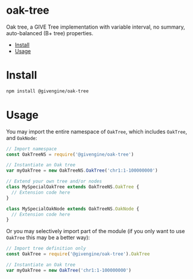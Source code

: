 # oak-tree <!-- omit in toc -->
Oak tree, a GIVE Tree implementation with variable interval, no summary, auto-balanced (B+ tree) properties.

- [Install](#install)
- [Usage](#usage)

# Install
```bash
npm install @givengine/oak-tree
```

# Usage
You may import the entire namespace of `OakTree`, which includes `OakTree`, and `OakNode`:
```javascript
// Import namespace
const OakTreeNS = require('@givengine/oak-tree')

// Instantiate an Oak tree
var myOakTree = new OakTreeNS.OakTree('chr1:1-100000000')

// Extend your own tree and/or nodes
class MySpecialOakTree extends OakTreeNS.OakTree {
  // Extension code here
}

class MySpecialOakNode extends OakTreeNS.OakNode {
  // Extension code here
}
```

Or you may selectively import part of the module (if you only want to use `OakTree` this may be a better way):
```javascript
// Import tree definition only
const OakTree = require('@givengine/oak-tree').OakTree

// Instantiate an Oak tree
var myOakTree = new OakTree('chr1:1-100000000')
```
